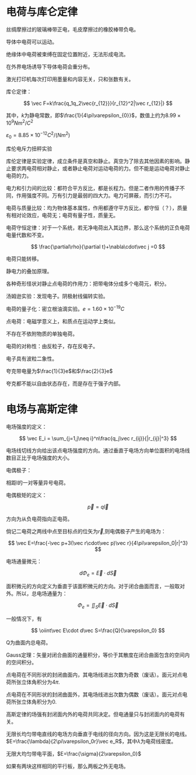 # 电荷与库仑定律

丝绸摩擦过的玻璃棒带正电，毛皮摩擦过的橡胶棒带负电。

导体中电荷可以运动。

绝缘体中电荷被束缚在固定位置附近，无法形成电流。

在外界电场诱导下导体电荷会重分布。

激光打印机每次打印用墨量和内容无关，只和张数有关。

库仑定律：

$$
\vec F=k\frac{q_1q_2\vec{r_{12}}}{r_{12}^2|\vec r_{12}|}
$$

其中，$k$为静电常数，即$\frac{1}{4\pi\varepsilon_{0}}$，数值上约为$8.99\times 10^9 Nm^2/C^2$

$\varepsilon_0=8.85\times 10^{-12}C^2/(Nm^2)$

库伦电斥力扭秤实验

库伦定律是实验定律，成立条件是真空和静止。真空为了除去其他因素的影响。静止要求两电荷相对静止，或者静止电荷对运动电荷的力。但不能是运动电荷对静止电荷的力。

电力和引力间的比较：都符合平方反比，都是长程力。但是二者作用的传播子不同，作用强度不同。万有引力是最弱的四大力。电力可屏蔽，而引力不可。

电荷与质量比较：均为物体基本属性，作用都遵守平方反比，都守恒（？），质量有相对论效应，电荷无；电荷有量子性，质量无。

电荷守恒定律：对于一个系统，若无净电荷出入其边界，那么这个系统的正负电荷电量代数和不变。

$$
\frac{\partial\rho}{\partial t}+\nabla\cdot\vec j =0
$$

电荷只能转移。

静电力的叠加原理。

各种奇形怪状对静止点电荷的作用力：把带电体分成多个电荷元，积分。

汤姆逊实验：发现电子。阴极射线偏转实验。

电荷的量子化：密立根油滴实验。$e=1.60\times 10^{-19}C$

点电荷：电磁学意义上，和质点在运动学上类似。

不存在不依附物质的单独电荷。

电荷的对称性：由反粒子，存在反电子。

电子具有波粒二象性。

夸克带电量为$\frac{1}{3}e$和$\frac{2}{3}e$

夸克都不能以自由状态存在，而是存在于强子内部。

# 电场与高斯定律

电场强度的定义：

$$
\vec E_i = \sum_{j=1,j\neq i}^n\frac{q_j\vec r_{ij}}{|r_{ij}|^3}
$$

电场线切线方向给出该点电场强度的方向。通过垂直于电场方向单位面积的电场线数目正比于电场强度的大小。

电偶极子：

相距l的一对等量异号电荷。

电偶极矩的定义：

$$
\vec p=q\vec l
$$

方向为从负电荷指向正电荷。

倘记二电荷之两线中点至目标点的位矢为$\vec r$,则电偶极子产生的电场为：

$$
\vec E=\frac{-\vec p+3(\vec r\cdot\vec p)\vec r}{4\pi\varepsilon_0|r|^3}
$$

电场通量微元：

$$
d \Phi_e=\vec E\cdot d\vec S
$$

面积微元的方向定义为垂直于该面积微元的方向。对于闭合曲面而言，一般取对外。所以，总电场通量为：

$$
\Phi_e=\iint_S\vec E\cdot d\vec S
$$

一般情况下，有

$$
\oiint\vec E\cdot d\vec S=\frac{Q}{\varepsilon_0}
$$

Q为曲面内总电荷。

Gauss定理：矢量对闭合曲面的通量积分，等价于其散度在闭合曲面包含的空间内的空间积分。

点电荷在不同形状的封闭曲面内，其电场线进出次数为奇数（废话）。面元对点电荷所张立体角积分为$4\pi$.

点电荷在不同形状的封闭曲面外，其电场线进出次数为偶数（废话）。面元对点电荷所张立体角积分为0.

高斯定律的场强有封闭面内外的电荷共同决定。但电通量只与封闭面内的电荷有关。

无限长均匀带电直线的电场方向垂直于电线的径向方向。因为这是无限长的电线。$E=\frac{\lambda}{2\pi\varepsilon_0r}\vec e_R$，其中$\lambda$为电荷线密度。

无限大均匀带电平面，$E=\frac{\sigma}{2\varepsilon_0}$

如果有两块这样相同的平行板，那么两板之外无电场。
